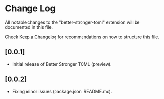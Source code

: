 # Change Log

All notable changes to the "better-stronger-toml" extension will be documented in this file.

Check [Keep a Changelog](http://keepachangelog.com/) for recommendations on how to structure this file.

## [0.0.1]

- Initial release of Better Stronger TOML (preview).

## [0.0.2]

- Fixing minor issues (package.json, README.md).
